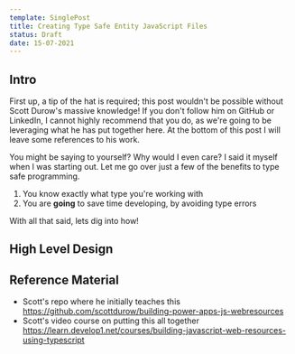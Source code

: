 ```yaml
---
template: SinglePost
title: Creating Type Safe Entity JavaScript Files
status: Draft
date: 15-07-2021
---
```

## Intro

First up, a tip of the hat is required; this post wouldn't be possible without Scott Durow's massive knowledge! If you don't follow him on GitHub or LinkedIn, I cannot highly recommend that you do, as we're going to be leveraging what he has put together here. At the bottom of this post I will leave some references to his work. 

You might be saying to yourself? Why would I even care? I said it myself when I was starting out. Let me go over just a few of the benefits to type safe programming.

1. You know exactly what type you're working with
2. You are **going** to save time developing, by avoiding type errors

With all that said, lets dig into how!

## High Level Design



## Reference Material

* Scott's repo where he initially teaches this https://github.com/scottdurow/building-power-apps-js-webresources
* Scott's video course on putting this all together https://learn.develop1.net/courses/building-javascript-web-resources-using-typescript